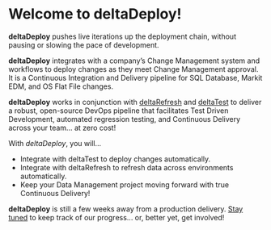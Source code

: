 # Welcome to deltaDeploy!

**deltaDeploy** pushes live iterations up the deployment chain, without pausing or slowing the pace of development.

**deltaDeploy** integrates with a company’s Change Management system and workflows to deploy changes as they meet Change Management approval. It is a Continuous Integration and Delivery pipeline for SQL Database, Markit EDM, and OS Flat File changes.

**deltaDeploy** works in conjunction with [deltaRefresh](https://github.com/enterprise-data-foundation/delta-refresh) and [deltaTest](https://github.com/enterprise-data-foundation/delta-test) to deliver a robust, open-source DevOps pipeline that facilitates Test Driven Development, automated regression testing, and Continuous Delivery across your team... at zero cost!

With *deltaDeploy*, you will...

* Integrate with deltaTest to deploy changes automatically.
* Integrate with deltaRefresh to refresh data across environments automatically.
* Keep your Data Management project moving forward with true Continuous Delivery!

**deltaDeploy** is still a few weeks away from a production delivery. [Stay tuned](https://enterprise-data.org/contact/) to keep track of our progress... or, better yet, get involved!

